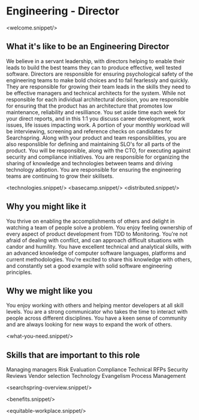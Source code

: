 # Engineering - Director
<welcome.snippet/>

## What it's like to be an Engineering Director
We believe in a servant leadership, with directors helping to enable their leads to build the best teams they can to produce effective, well tested software.
Directors are responsible for ensuring psychological safety of the engineering teams to make bold choices and to fail fearlessly and quickly.  
They are responsible for growing their team leads in the skills they need to be effective managers and technical architects for the system.
While not responsible for each individual architectural decision, you are responsible for ensuring that the product has an architecture that promotes low maintenance, reliability and resilliance.
You set aside time each week for your direct reports, and in this 1:1 you discuss career development, work issues, life issues impacting work.
A portion of your monthly workload will be interviewing, screening and reference checks on candidates for Searchspring.
Along with your product and team responsibilities, you are also responslible for defining and maintaining SLO's for all parts of the product.
You will be responsible, along with the CTO, for executing against security and compliance initiatives.
You are responsible for organizing the sharing of knowledge and technologies between teams and driving technology adoption.
You are responsible for ensuring the engineering teams are continuing to grow their skillsets.

<technologies.snippet/>
<basecamp.snippet/>
<distributed.snippet/>

## Why you might like it
You thrive on enabling the accomplishments of others and delight in watching a team of people solve a problem.  You enjoy feeling ownership of every aspect of product development from TDD to Monitoring.  You're not afraid of dealing with conflict, and can approach difficult situations with candor and humility.
You have excellent technical and analytical skills, with an advanced knowledge of computer software languages, platforms and current methodologies. You're excited to share this knowledge with others, and constantly set a good example with solid software engineering principles.

## Why we might like you
You enjoy working with others and helping mentor developers at all skill levels.  You are a strong communicator who takes the time to interact with people across different disciplines. You have a keen sense of community and are always looking for new ways to expand the work of others.

<what-you-need.snippet/>

## Skills that are important to this role

<skills>
Managing managers
Risk Evaluation
Compliance
Technical RFPs
Security Reviews
Vendor selection
Technology Evangelism
Process Management
</skills>
 
<inherit doc="engineering-team-lead.md"/>

<searchspring-overview.snippet/>

<benefits.snippet/>

<equitable-workplace.snippet/>
